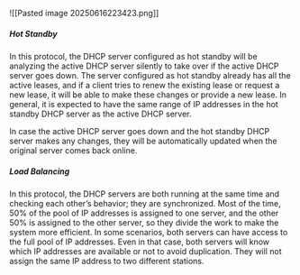 

![[Pasted image 20250616223423.png]]
##### **Hot Standby**

In this protocol, the DHCP server configured as hot standby will be analyzing the active DHCP server silently to take over if the active DHCP server goes down. The server configured as hot standby already has all the active leases, and if a client tries to renew the existing lease or request a new lease, it will be able to make these changes or provide a new lease. In general, it is expected to have the same range of IP addresses in the hot standby DHCP server as the active DHCP server.

In case the active DHCP server goes down and the hot standby DHCP server makes any changes, they will be automatically updated when the original server comes back online.
##### **Load Balancing**

In this protocol, the DHCP servers are both running at the same time and checking each other’s behavior; they are synchronized. Most of the time, 50% of the pool of IP addresses is assigned to one server, and the other 50% is assigned to the other server, so they divide the work to make the system more efficient. In some scenarios, both servers can have access to the full pool of IP addresses. Even in that case, both servers will know which IP addresses are available or not to avoid duplication. They will not assign the same IP address to two different stations.